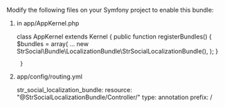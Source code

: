 Modify the following files on your Symfony project to enable this bundle:

1. in app/AppKernel.php

	class AppKernel extends Kernel
	{
        	public function registerBundles()
        	{
            		$bundles = array(
				...
		    		new StrSocial\Bundle\LocalizationBundle\StrSocialLocalizationBundle(),
	    		);
        	}
        
    	}


2. app/config/routing.yml 

	str_social_localization_bundle:
		resource: "@StrSocialLocalizationBundle/Controller/"
		type:     annotation
		prefix:   /

